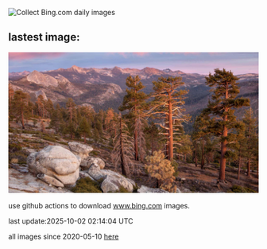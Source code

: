 ![Collect Bing.com daily images](https://github.com/counter2015/bing-daily-images/workflows/Collect%20Bing.com%20daily%20images/badge.svg)
## lastest image:
![](images/img.jpg)

use github actions to download www.bing.com images.

last update:2025-10-02 02:14:04 UTC

all images since 2020-05-10 [here](https://github.com/counter2015/bing-daily-images/tree/master/images) 
